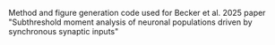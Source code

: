 Method and figure generation code used for Becker et al. 2025 paper "Subthreshold moment analysis of neuronal populations driven by synchronous synaptic inputs"

